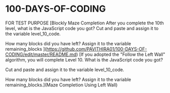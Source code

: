 # 100-DAYS-OF-CODING
FOR TEST PURPOSE
[Blockly Maze Completion
After you complete the 10th level, what is the JavaScript code you got? 
Cut and paste and assign it to the variable level_10_code.

How many blocks did you have left? 
Assign it to the variable remaining_blocks
](https://github.com/PAVITHIRA01/100-DAYS-OF-CODING/edit/master/README.md)
[If you adopted the "Follow the Left Wall" algorithm, you will complete Level 10. 
What is the JavaScript code you got? 

Cut and paste and assign it to the variable level_10_code.

How many blocks did you have left? 
Assign it to the variable remaining_blocks.](Maze Completion Using Left Wall)
